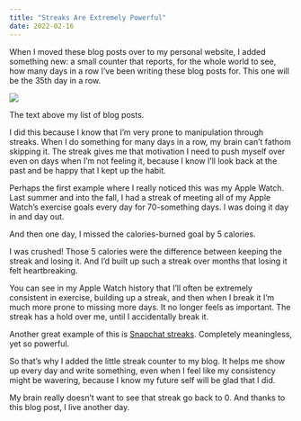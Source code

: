 ```yaml
---
title: "Streaks Are Extremely Powerful"
date: 2022-02-16
---
```


When I moved these blog posts over to my personal website, I added something new: a small counter that reports, for the whole world to see, how many days in a row I’ve been writing these blog posts for. This one will be the 35th day in a row.

![](/posts/streaks/image-13.png)

The text above my list of blog posts.

I did this because I know that I’m very prone to manipulation through streaks. When I do something for many days in a row, my brain can’t fathom skipping it. The streak gives me that motivation I need to push myself over even on days when I’m not feeling it, because I know I’ll look back at the past and be happy that I kept up the habit.

Perhaps the first example where I really noticed this was my Apple Watch. Last summer and into the fall, I had a streak of meeting all of my Apple Watch’s exercise goals every day for 70-something days. I was doing it day in and day out.

And then one day, I missed the calories-burned goal by 5 calories.

I was crushed! Those 5 calories were the difference between keeping the streak and losing it. And I’d built up such a streak over months that losing it felt heartbreaking.

You can see in my Apple Watch history that I’ll often be extremely consistent in exercise, building up a streak, and then when I break it I’m much more prone to missing more days. It no longer feels as important. The streak has a hold over me, until I accidentally break it.

Another great example of this is [Snapchat streaks](https://benborgers.com/posts/snapchat#streaks). Completely meaningless, yet so powerful.

So that’s why I added the little streak counter to my blog. It helps me show up every day and write something, even when I feel like my consistency might be wavering, because I know my future self will be glad that I did.

My brain really doesn’t want to see that streak go back to 0. And thanks to this blog post, I live another day.
